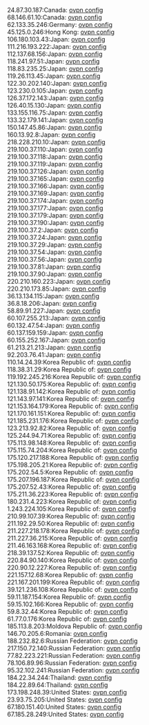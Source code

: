 24.87.30.187:Canada: [ovpn config](vpn/24_87_30_187.ovpn)  
68.146.61.10:Canada: [ovpn config](vpn/68_146_61_10.ovpn)  
62.133.35.246:Germany: [ovpn config](vpn/62_133_35_246.ovpn)  
45.125.0.246:Hong Kong: [ovpn config](vpn/45_125_0_246.ovpn)  
106.180.103.43:Japan: [ovpn config](vpn/106_180_103_43.ovpn)  
111.216.193.222:Japan: [ovpn config](vpn/111_216_193_222.ovpn)  
112.137.68.156:Japan: [ovpn config](vpn/112_137_68_156.ovpn)  
118.241.97.51:Japan: [ovpn config](vpn/118_241_97_51.ovpn)  
118.83.235.25:Japan: [ovpn config](vpn/118_83_235_25.ovpn)  
119.26.113.45:Japan: [ovpn config](vpn/119_26_113_45.ovpn)  
122.30.202.140:Japan: [ovpn config](vpn/122_30_202_140.ovpn)  
123.230.0.105:Japan: [ovpn config](vpn/123_230_0_105.ovpn)  
126.37.172.143:Japan: [ovpn config](vpn/126_37_172_143.ovpn)  
126.40.15.130:Japan: [ovpn config](vpn/126_40_15_130.ovpn)  
133.155.116.75:Japan: [ovpn config](vpn/133_155_116_75.ovpn)  
133.32.179.141:Japan: [ovpn config](vpn/133_32_179_141.ovpn)  
150.147.45.86:Japan: [ovpn config](vpn/150_147_45_86.ovpn)  
160.13.92.8:Japan: [ovpn config](vpn/160_13_92_8.ovpn)  
218.228.210.10:Japan: [ovpn config](vpn/218_228_210_10.ovpn)  
219.100.37.110:Japan: [ovpn config](vpn/219_100_37_110.ovpn)  
219.100.37.118:Japan: [ovpn config](vpn/219_100_37_118.ovpn)  
219.100.37.119:Japan: [ovpn config](vpn/219_100_37_119.ovpn)  
219.100.37.126:Japan: [ovpn config](vpn/219_100_37_126.ovpn)  
219.100.37.165:Japan: [ovpn config](vpn/219_100_37_165.ovpn)  
219.100.37.166:Japan: [ovpn config](vpn/219_100_37_166.ovpn)  
219.100.37.169:Japan: [ovpn config](vpn/219_100_37_169.ovpn)  
219.100.37.174:Japan: [ovpn config](vpn/219_100_37_174.ovpn)  
219.100.37.177:Japan: [ovpn config](vpn/219_100_37_177.ovpn)  
219.100.37.179:Japan: [ovpn config](vpn/219_100_37_179.ovpn)  
219.100.37.190:Japan: [ovpn config](vpn/219_100_37_190.ovpn)  
219.100.37.2:Japan: [ovpn config](vpn/219_100_37_2.ovpn)  
219.100.37.24:Japan: [ovpn config](vpn/219_100_37_24.ovpn)  
219.100.37.29:Japan: [ovpn config](vpn/219_100_37_29.ovpn)  
219.100.37.54:Japan: [ovpn config](vpn/219_100_37_54.ovpn)  
219.100.37.56:Japan: [ovpn config](vpn/219_100_37_56.ovpn)  
219.100.37.81:Japan: [ovpn config](vpn/219_100_37_81.ovpn)  
219.100.37.90:Japan: [ovpn config](vpn/219_100_37_90.ovpn)  
220.210.160.223:Japan: [ovpn config](vpn/220_210_160_223.ovpn)  
220.210.173.85:Japan: [ovpn config](vpn/220_210_173_85.ovpn)  
36.13.134.115:Japan: [ovpn config](vpn/36_13_134_115.ovpn)  
36.8.18.206:Japan: [ovpn config](vpn/36_8_18_206.ovpn)  
58.89.91.227:Japan: [ovpn config](vpn/58_89_91_227.ovpn)  
60.107.255.213:Japan: [ovpn config](vpn/60_107_255_213.ovpn)  
60.132.47.54:Japan: [ovpn config](vpn/60_132_47_54.ovpn)  
60.137.159.159:Japan: [ovpn config](vpn/60_137_159_159.ovpn)  
60.155.252.167:Japan: [ovpn config](vpn/60_155_252_167.ovpn)  
61.213.21.213:Japan: [ovpn config](vpn/61_213_21_213.ovpn)  
92.203.76.41:Japan: [ovpn config](vpn/92_203_76_41.ovpn)  
110.14.24.39:Korea Republic of: [ovpn config](vpn/110_14_24_39.ovpn)  
118.38.31.29:Korea Republic of: [ovpn config](vpn/118_38_31_29.ovpn)  
119.192.245.216:Korea Republic of: [ovpn config](vpn/119_192_245_216.ovpn)  
121.130.50.175:Korea Republic of: [ovpn config](vpn/121_130_50_175.ovpn)  
121.138.91.142:Korea Republic of: [ovpn config](vpn/121_138_91_142.ovpn)  
121.143.97.141:Korea Republic of: [ovpn config](vpn/121_143_97_141.ovpn)  
121.153.164.179:Korea Republic of: [ovpn config](vpn/121_153_164_179.ovpn)  
121.170.161.151:Korea Republic of: [ovpn config](vpn/121_170_161_151.ovpn)  
121.185.231.176:Korea Republic of: [ovpn config](vpn/121_185_231_176.ovpn)  
123.213.92.82:Korea Republic of: [ovpn config](vpn/123_213_92_82.ovpn)  
125.244.94.71:Korea Republic of: [ovpn config](vpn/125_244_94_71.ovpn)  
175.113.98.148:Korea Republic of: [ovpn config](vpn/175_113_98_148.ovpn)  
175.115.74.204:Korea Republic of: [ovpn config](vpn/175_115_74_204.ovpn)  
175.120.217.188:Korea Republic of: [ovpn config](vpn/175_120_217_188.ovpn)  
175.198.205.21:Korea Republic of: [ovpn config](vpn/175_198_205_21.ovpn)  
175.202.54.5:Korea Republic of: [ovpn config](vpn/175_202_54_5.ovpn)  
175.207.196.187:Korea Republic of: [ovpn config](vpn/175_207_196_187.ovpn)  
175.207.52.43:Korea Republic of: [ovpn config](vpn/175_207_52_43.ovpn)  
175.211.36.223:Korea Republic of: [ovpn config](vpn/175_211_36_223.ovpn)  
180.231.4.223:Korea Republic of: [ovpn config](vpn/180_231_4_223.ovpn)  
1.243.224.105:Korea Republic of: [ovpn config](vpn/1_243_224_105.ovpn)  
210.99.107.39:Korea Republic of: [ovpn config](vpn/210_99_107_39.ovpn)  
211.192.29.50:Korea Republic of: [ovpn config](vpn/211_192_29_50.ovpn)  
211.227.218.178:Korea Republic of: [ovpn config](vpn/211_227_218_178.ovpn)  
211.227.36.215:Korea Republic of: [ovpn config](vpn/211_227_36_215.ovpn)  
211.46.163.168:Korea Republic of: [ovpn config](vpn/211_46_163_168.ovpn)  
218.39.137.52:Korea Republic of: [ovpn config](vpn/218_39_137_52.ovpn)  
220.84.90.140:Korea Republic of: [ovpn config](vpn/220_84_90_140.ovpn)  
220.90.12.227:Korea Republic of: [ovpn config](vpn/220_90_12_227.ovpn)  
221.157.12.68:Korea Republic of: [ovpn config](vpn/221_157_12_68.ovpn)  
221.167.201.199:Korea Republic of: [ovpn config](vpn/221_167_201_199.ovpn)  
39.121.236.108:Korea Republic of: [ovpn config](vpn/39_121_236_108.ovpn)  
59.11.187.154:Korea Republic of: [ovpn config](vpn/59_11_187_154.ovpn)  
59.15.102.166:Korea Republic of: [ovpn config](vpn/59_15_102_166.ovpn)  
59.8.32.44:Korea Republic of: [ovpn config](vpn/59_8_32_44.ovpn)  
61.77.0.176:Korea Republic of: [ovpn config](vpn/61_77_0_176.ovpn)  
185.113.8.203:Moldova Republic of: [ovpn config](vpn/185_113_8_203.ovpn)  
146.70.205.6:Romania: [ovpn config](vpn/146_70_205_6.ovpn)  
188.232.82.6:Russian Federation: [ovpn config](vpn/188_232_82_6.ovpn)  
217.150.72.140:Russian Federation: [ovpn config](vpn/217_150_72_140.ovpn)  
77.82.223.221:Russian Federation: [ovpn config](vpn/77_82_223_221.ovpn)  
78.106.89.96:Russian Federation: [ovpn config](vpn/78_106_89_96.ovpn)  
95.32.102.241:Russian Federation: [ovpn config](vpn/95_32_102_241.ovpn)  
184.22.34.244:Thailand: [ovpn config](vpn/184_22_34_244.ovpn)  
184.22.89.64:Thailand: [ovpn config](vpn/184_22_89_64.ovpn)  
173.198.248.39:United States: [ovpn config](vpn/173_198_248_39.ovpn)  
23.93.75.205:United States: [ovpn config](vpn/23_93_75_205.ovpn)  
67.180.151.40:United States: [ovpn config](vpn/67_180_151_40.ovpn)  
67.185.28.249:United States: [ovpn config](vpn/67_185_28_249.ovpn)  
